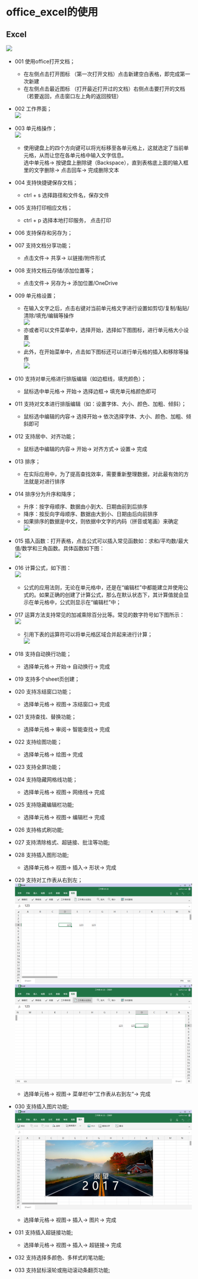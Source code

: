 # office_excel的使用
## Excel   
![](../pic/soft/tmp_4997-Screenshot_2017-03-07-18-40-16401459281.png)   

  - 001 使用office打开文档；  
    - 在左侧点击打开图标 （第一次打开文档）点击新建空白表格，即完成第一次新建  
    - 在左侧点击最近图标 （打开最近打开过的文档）右侧点击要打开的文档 （若要返回，点击窗口左上角的返回按钮）  

  - 002 工作界面；     
    ![](../pic/soft/%E5%B7%A5%E4%BD%9C%E7%95%8C%E9%9D%A21212.png)   
  
  - 003 单元格操作；    
    ![](../pic/soft/%E8%BE%93%E5%85%A5.png)   
    - 使用键盘上的四个方向键可以将光标移至各单元格上，这就选定了当前单元格，从而让您在各单元格中输入文字信息。   
    选中单元格-> 按键盘上删除键（Backspace），直到表格底上面的输入框里的文字删除-> 点击回车-> 完成删除文本   
    

  - 004 支持快捷键保存文档；  
    - ctrl + s 选择路径和文件名，保存文件
    
  - 005 支持打印相应文档；   
    - ctrl + p 选择本地打印服务， 点击打印

  - 006 支持保存和另存为；
  - 007 支持文档分享功能；   
    - 点击文件-> 共享-> 以链接/附件形式

  - 008 支持文档云存储/添加位置等；   
    - 点击文件-> 另存为-> 添加位置/OneDrive

  - 009 单元格设置；   
    - 在输入文字之后，点击右键对当前单元格文字进行设置如剪切/复制/黏贴/清除/填充/编辑等操作   
      ![](../pic/soft/%E5%8D%95%E5%85%83%E6%A0%BC%E8%AE%BE%E7%BD%AE1.png)   
    - 亦或者可以文件菜单中，选择开始，选择如下图图标，进行单元格大小设置   
      ![](../pic/soft/%E5%8D%95%E5%85%83%E6%A0%BC%E8%AE%BE%E7%BD%AE2.png)   
    - 此外，在开始菜单中，点击如下图标还可以进行单元格的插入和移除等操作   
      ![](../pic/soft/%E5%8D%95%E5%85%83%E6%A0%BC%E8%AE%BE%E7%BD%AE3.png)   

  - 010 支持对单元格进行排版编辑（如边框线，填充颜色）；   
    - 鼠标选中单元格-> 开始-> 选择边框-> 填充单元格颜色即可

  - 011 支持对文本进行排版编辑（如：设置字体、大小、颜色、加粗、倾斜）；   
    - 鼠标选中编辑的内容-> 选择开始-> 依次选择字体、大小、颜色、加粗、倾斜即可

  - 012 支持居中、对齐功能；   
    - 鼠标选中编辑的内容-> 开始-> 对齐方式-> 设置-> 完成

  - 013 排序；   
    - 在实际应用中，为了提高查找效率，需要重新整理数据，对此最有效的方法就是对进行排序

  - 014 排序分为升序和降序；   
    - 升序：按字母顺序、数据由小到大、日期由前到后排序   
    - 降序：按反向字母顺序、数据由大到小、日期由后向前排序   
    - 如果排序的数据是中文，则依据中文字的内码（拼音或笔画）来确定   
      ![](../pic/soft/%E5%8D%87%E5%BA%8F%E5%92%8C%E9%99%8D%E5%BA%8F.png)   
  - 015 插入函数：打开表格，点击公式可以插入常见函数如：求和/平均数/最大值/数学和三角函数。具体函数如下图：   
    ![](../pic/soft/%E6%8F%92%E5%85%A5%E5%87%BD%E6%95%B0.png)   
  
  - 016 计算公式，如下图：   
    ![](../pic/soft/%E5%85%AC%E5%BC%8F.png)   
    - 公式的应用法则，无论在单元格中，还是在“编辑栏”中都能建立并使用公式的。如果正确的创建了计算公式，那么在默认状态下，其计算值就会显示在单元格中，公式则显示在“编辑栏”中；
  - 017 运算方法支持常见的加减乘除百分比等。常见的数字符号如下图所示：   
    ![](../pic/soft/%E8%BF%90%E7%AE%97%E7%AC%A6%E5%8F%B7.png)   
    - 引用下表的运算符可以将单元格区域合并起来进行计算；   
    ![](../pic/soft/%E8%BF%90%E7%AE%97%E7%AC%A6%E5%8F%B72.png)   
  
  - 018 支持自动换行功能；   
    - 选择单元格-> 开始-> 自动换行-> 完成

  - 019 支持多个sheet页创建； 

  - 020 支持冻结窗口功能；  
    - 选择单元格-> 视图-> 冻结窗口-> 完成
 
  - 021 支持查找、替换功能；   
    - 选择单元格-> 审阅-> 智能查找-> 完成

  - 022 支持绘图功能；   
    - 选择单元格-> 绘图-> 完成

  - 023 支持全屏功能；  
  - 024 支持隐藏网格线功能；     
    - 选择单元格-> 视图-> 网络线-> 完成

  - 025 支持隐藏编辑栏功能;   
    - 选择单元格-> 视图-> 编辑栏-> 完成

  - 026 支持格式刷功能;

  - 027 支持清除格式、超链接、批注等功能;

  - 028 支持插入图形功能;   
    - 选择单元格-> 视图-> 插入-> 形状-> 完成

  - 029 支持对工作表从右到左；
    ![](../pic/soft/tmp_12617-MS%E8%A1%A8%E6%A0%BC1191860409.png)  
    ![](../pic/soft/tmp_12617-MS%E8%A1%A8%E6%A0%BC2930654261.png)  
    - 选择单元格-> 视图-> 菜单栏中“工作表从右到左“-> 完成

  - 030 支持插入图片功能;   
    ![](../pic/soft/tmp_12617-MS%E6%8F%92%E5%85%A5%E5%9B%BE%E7%89%871455707764.png)
    - 选择单元格-> 视图-> 插入-> 图片-> 完成

  - 031 支持插入超链接功能;   
    - 选择单元格-> 视图-> 插入-> 超链接-> 完成
 
  - 032 支持选择多颜色、多样式的笔功能; 
  
  - 033 支持鼠标滚轮或拖动滚动条翻页功能;
  
